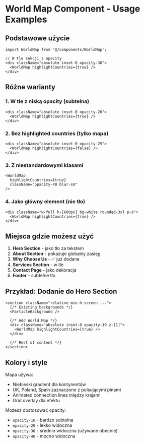 # World Map Component - Usage Examples

## Podstawowe użycie

```tsx
import WorldMap from '@/components/WorldMap';

// W tle sekcji z opacity
<div className="absolute inset-0 opacity-30">
  <WorldMap highlightCountries={true} />
</div>
```

## Różne warianty

### 1. W tle z niską opacity (subtelna)
```tsx
<div className="absolute inset-0 opacity-20">
  <WorldMap highlightCountries={true} />
</div>
```

### 2. Bez highlighted countries (tylko mapa)
```tsx
<div className="absolute inset-0 opacity-25">
  <WorldMap highlightCountries={false} />
</div>
```

### 3. Z niestandardowymi klasami
```tsx
<WorldMap
  highlightCountries={true}
  className="opacity-40 blur-sm"
/>
```

### 4. Jako główny element (nie tło)
```tsx
<div className="w-full h-[600px] bg-white rounded-3xl p-8">
  <WorldMap highlightCountries={true} />
</div>
```

## Miejsca gdzie możesz użyć

1. **Hero Section** - jako tło za tekstem
2. **About Section** - pokazuje globalny zasięg
3. **Why Choose Us** - ✅ już dodane
4. **Services Section** - w tle
5. **Contact Page** - jako dekoracja
6. **Footer** - subtelne tło

## Przykład: Dodanie do Hero Section

```tsx
<section className="relative min-h-screen ...">
  {/* Existing backgrounds */}
  <ParticleBackground />

  {/* Add World Map */}
  <div className="absolute inset-0 opacity-10 z-[1]">
    <WorldMap highlightCountries={true} />
  </div>

  {/* Rest of content */}
</section>
```

## Kolory i style

Mapa używa:
- Niebieski gradient dla kontynentów
- UK, Poland, Spain zaznaczone z pulsującymi pinami
- Animated connection lines między krajami
- Grid overlay dla efektu

Możesz dostosować opacity:
- `opacity-10` - bardzo subtelna
- `opacity-20` - lekko widoczna
- `opacity-30` - średnio widoczna (używane obecnie)
- `opacity-40` - mocno widoczna
